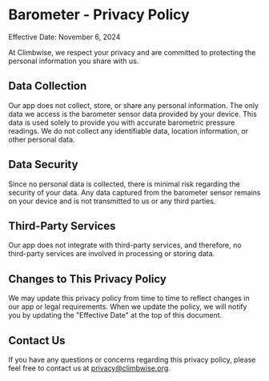 # Barometer - Privacy Policy

Effective Date: November 6, 2024

At Climbwise, we respect your privacy and are committed to protecting the
personal information you share with us.

## Data Collection

Our app does not collect, store, or share any personal information. The only
data we access is the barometer sensor data provided by your device. This data
is used solely to provide you with accurate barometric pressure readings. We do
not collect any identifiable data, location information, or other personal data.

## Data Security

Since no personal data is collected, there is minimal risk regarding the
security of your data. Any data captured from the barometer sensor remains on
your device and is not transmitted to us or any third parties.

## Third-Party Services

Our app does not integrate with third-party services, and therefore, no
third-party services are involved in processing or storing data.

## Changes to This Privacy Policy

We may update this privacy policy from time to time to reflect changes in our
app or legal requirements. When we update the policy, we will notify you by
updating the "Effective Date" at the top of this document.

## Contact Us

If you have any questions or concerns regarding this privacy policy, please feel
free to contact us at <privacy@climbwise.org>.

